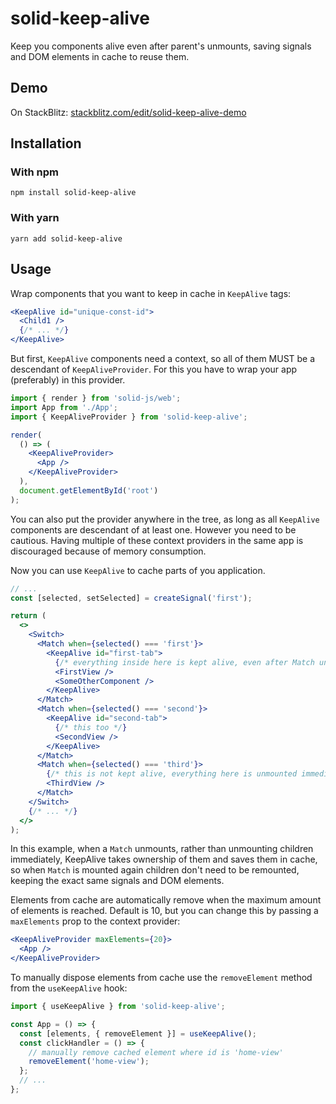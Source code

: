 # solid-keep-alive

Keep you components alive even after parent's unmounts, saving signals and DOM elements in cache to reuse them.

## Demo

On StackBlitz: [stackblitz.com/edit/solid-keep-alive-demo](https://stackblitz.com/edit/solid-keep-alive-demo?file=src%2FApp.jsx)

## Installation

### With npm

`npm install solid-keep-alive`

### With yarn

`yarn add solid-keep-alive`

## Usage

Wrap components that you want to keep in cache in `KeepAlive` tags:

```jsx
<KeepAlive id="unique-const-id">
  <Child1 />
  {/* ... */}
</KeepAlive>
```

But first, `KeepAlive` components need a context, so all of them MUST be a descendant of `KeepAliveProvider`. For this you have to wrap your app (preferably) in this provider.

```jsx
import { render } from 'solid-js/web';
import App from './App';
import { KeepAliveProvider } from 'solid-keep-alive';

render(
  () => (
    <KeepAliveProvider>
      <App />
    </KeepAliveProvider>
  ),
  document.getElementById('root')
);
```

You can also put the provider anywhere in the tree, as long as all `KeepAlive` components are descendant of at least one. However you need to be cautious. Having multiple of these context providers in the same app is discouraged because of memory consumption.

Now you can use `KeepAlive` to cache parts of you application.

```jsx
// ...
const [selected, setSelected] = createSignal('first');

return (
  <>
    <Switch>
      <Match when={selected() === 'first'}>
        <KeepAlive id="first-tab">
          {/* everything inside here is kept alive, even after Match unmounts */}
          <FirstView />
          <SomeOtherComponent />
        </KeepAlive>
      </Match>
      <Match when={selected() === 'second'}>
        <KeepAlive id="second-tab">
          {/* this too */}
          <SecondView />
        </KeepAlive>
      </Match>
      <Match when={selected() === 'third'}>
        {/* this is not kept alive, everything here is unmounted immediately */}
        <ThirdView />
      </Match>
    </Switch>
    {/* ... */}
  </>
);
```

In this example, when a `Match` unmounts, rather than unmounting children immediately, KeepAlive takes ownership of them and saves them in cache, so when `Match` is mounted again children don't need to be remounted, keeping the exact same signals and DOM elements.

Elements from cache are automatically remove when the maximum amount of elements is reached. Default is 10, but you can change this by passing a `maxElements` prop to the context provider:

```jsx
<KeepAliveProvider maxElements={20}>
  <App />
</KeepAliveProvider>
```

To manually dispose elements from cache use the `removeElement` method from the `useKeepAlive` hook:

```jsx
import { useKeepAlive } from 'solid-keep-alive';

const App = () => {
  const [elements, { removeElement }] = useKeepAlive();
  const clickHandler = () => {
    // manually remove cached element where id is 'home-view'
    removeElement('home-view');
  };
  // ...
};
```
